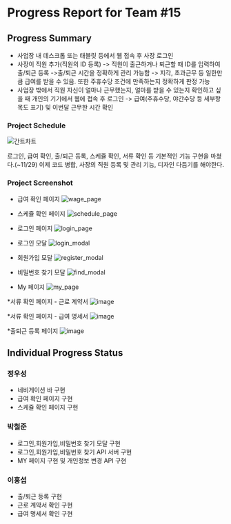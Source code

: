 # Progress Report for Team #15

## Progress Summary
* 사업장 내 데스크톱 또는 태블릿 등에서 웹 접속 후 사장 로그인
* 사장이 직원 추가(직원의 ID 등록) -> 직원이 출근하거나 퇴근할 때 ID를 입력하여 출/퇴근 등록
 ->출/퇴근 시간을 정확하게 관리 가능함 -> 지각, 초과근무 등 일한만큼 급여를 받을 수 있음. 또한 주휴수당 조건에 만족하는지 정확하게 판정 가능
* 사업장 밖에서 직원 자신이 얼마나 근무했는지, 얼마를 받을 수 있는지 확인하고 싶을 때 개인의 기기에서 웹에 접속 후 로그인 -> 급여(주휴수당, 야간수당 등 세부항목도 표기) 및 이번달 근무한 시간 확인

### Project Schedule
![간트차트](https://github.com/wo0oo/OpenSW_15/assets/117130749/c4719b65-5f99-4d53-902f-0b9dff031caa)

로그인, 급여 확인, 출/퇴근 등록, 스케쥴 확인, 서류 확인 등 기본적인 기능 구현을 마쳤다.(~11/29)
이제 코드 병합, 사장의 직원 등록 및 관리 기능, 디자인 다듬기를 해야한다.

### Project Screenshot
* 급여 확인 페이지
![wage_page](https://github.com/wo0oo/OpenSW_15/assets/117130749/da96e897-99c2-479d-91cd-ad1b16338ef9)

* 스케쥴 확인 페이지
![schedule_page](https://github.com/wo0oo/OpenSW_15/assets/117130749/67152151-9f3c-4a43-8992-05153294e256)

* 로그인 페이지
![login_page](https://github.com/wo0oo/OpenSW_15/assets/56952340/af0c603d-4cf2-4cfa-8c43-7be1604e88bc)

* 로그인 모달
![login_modal](https://github.com/wo0oo/OpenSW_15/assets/56952340/5b8a57c0-13ea-4930-ad22-eeadf934224e)

* 회원가입 모달
![register_modal](https://github.com/wo0oo/OpenSW_15/assets/56952340/2c24728a-d95d-48b9-9cdc-46a5ca6d94ea)

* 비밀번호 찾기 모달
![find_modal](https://github.com/wo0oo/OpenSW_15/assets/56952340/e704bb58-ddff-450b-90f1-719b70417b91)

* My 페이지
![my_page](https://github.com/wo0oo/OpenSW_15/assets/56952340/12598f11-a67a-4bf9-80c4-d14de77d3c40)

*서류 확인 페이지 - 근로 계약서
![image](https://github.com/wo0oo/OpenSW_15/assets/128895705/3cb7a40d-5ac4-4737-bd46-4b20dea852d5)

*서류 확인 페이지 - 급여 명세서
![image](https://github.com/wo0oo/OpenSW_15/assets/128895705/f156955e-2254-4c6b-adba-9d31dcc72e4d)

*출퇴근 등록 페이지
![image](https://github.com/wo0oo/OpenSW_15/assets/128895705/e3b84163-3598-48f8-a8ee-d0c449eb64e8)



## Individual Progress Status

### 정우성
* 네비게이션 바 구현
* 급여 확인 페이지 구현
* 스케쥴 확인 페이지 구현

### 박철준
* 로그인,회원가입,비밀번호 찾기 모달 구현
* 로그인,회원가입,비밀번호 찾기 API 서버 구현
* MY 페이지 구현 및 개인정보 변경 API 구현 

### 이홍섭
* 출/퇴근 등록 구현
* 근로 계약서 확인 구현
* 급여 명세서 확인 구현
